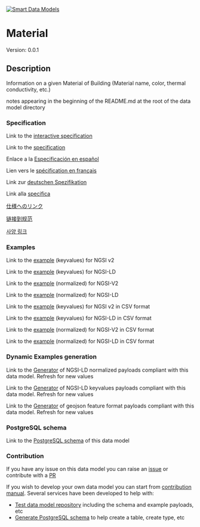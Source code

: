 [![Smart Data Models](https://smartdatamodels.org/wp-content/uploads/2022/01/SmartDataModels_logo.png "Logo")](https://smartdatamodels.org)
# Material
Version: 0.0.1

## Description 

Information on a given Material of Building (Material name, color, thermal conductivity, etc.)

notes appearing in the beginning of the README.md at the root of the data model directory
### Specification

Link to the [interactive specification](https://swagger.lab.fiware.org/?url=https://smart-data-models.github.io/dataModel.ZEB/Material/swagger.yaml)

Link to the [specification](https://github.com/smart-data-models/dataModel.ZEB/blob/master/Material/doc/spec.md)

Enlace a la [Especificación en español](https://github.com/smart-data-models/dataModel.ZEB/blob/master/Material/doc/spec_ES.md)

Lien vers le [spécification en français](https://github.com/smart-data-models/dataModel.ZEB/blob/master/Material/doc/spec_FR.md)

Link zur [deutschen Spezifikation](https://github.com/smart-data-models/dataModel.ZEB/blob/master/Material/doc/spec_DE.md)

Link alla [specifica](https://github.com/smart-data-models/dataModel.ZEB/blob/master/Material/doc/spec_IT.md)

[仕様へのリンク](https://github.com/smart-data-models/dataModel.ZEB/blob/master/Material/doc/spec_JA.md)

[链接到规范](https://github.com/smart-data-models/dataModel.ZEB/blob/master/Material/doc/spec_ZH.md)

[사양 링크](https://github.com/smart-data-models/dataModel.ZEB/blob/master/Material/doc/spec_KO.md)
### Examples

Link to the [example](https://smart-data-models.github.io/dataModel.ZEB/Material/examples/example.json) (keyvalues) for NGSI v2

Link to the [example](https://smart-data-models.github.io/dataModel.ZEB/Material/examples/example.jsonld) (keyvalues) for NGSI-LD

Link to the [example](https://smart-data-models.github.io/dataModel.ZEB/Material/examples/example-normalized.json) (normalized) for NGSI-V2

Link to the [example](https://smart-data-models.github.io/dataModel.ZEB/Material/examples/example-normalized.jsonld) (normalized) for NGSI-LD

Link to the [example](https://github.com/smart-data-models/dataModel.ZEB/blob/master/Material/examples/example.json.csv) (keyvalues) for NGSI v2 in CSV format

Link to the [example](https://github.com/smart-data-models/dataModel.ZEB/blob/master/Material/examples/example.jsonld.csv) (keyvalues) for NGSI-LD in CSV format

Link to the [example](https://github.com/smart-data-models/dataModel.ZEB/blob/master/Material/examples/example-normalized.json.csv) (normalized) for NGSI-V2 in CSV format

Link to the [example](https://github.com/smart-data-models/dataModel.ZEB/blob/master/Material/examples/example-normalized.jsonld.csv) (normalized) for NGSI-LD in CSV format
### Dynamic Examples generation

Link to the [Generator](https://smartdatamodels.org/extra/ngsi-ld_generator.php?schemaUrl=https://raw.githubusercontent.com/smart-data-models/dataModel.ZEB/master/Material/schema.json&email=info@smartdatamodels.org) of NGSI-LD normalized payloads compliant with this data model. Refresh for new values

Link to the [Generator](https://smartdatamodels.org/extra/ngsi-ld_generator_keyvalues.php?schemaUrl=https://raw.githubusercontent.com/smart-data-models/dataModel.ZEB/master/Material/schema.json&email=info@smartdatamodels.org) of NGSI-LD keyvalues payloads compliant with this data model. Refresh for new values

Link to the [Generator](https://smartdatamodels.org/extra/geojson_features_generator.php?schemaUrl=https://raw.githubusercontent.com/smart-data-models/dataModel.ZEB/master/Material/schema.json&email=info@smartdatamodels.org) of geojson feature format payloads compliant with this data model. Refresh for new values
### PostgreSQL schema

Link to the [PostgreSQL schema](https://github.com/smart-data-models/dataModel.ZEB/blob/master/Material/schema.sql) of this data model
### Contribution

 If you have any issue on this data model you can raise an [issue](https://github.com/smart-data-models/dataModel.ZEB/issues)  or contribute with a [PR](https://github.com/smart-data-models/dataModel.ZEB/pulls)

 If you wish to develop your own data model you can start from [contribution manual](https://bit.ly/contribution_manual). Several services have been developed to help with: 
 - [Test data model repository](https://smartdatamodels.org/index.php/data-models-contribution-api/) including the schema and example payloads, etc
 - [Generate PostgreSQL schema](https://smartdatamodels.org/index.php/sql-service/) to help create a table, create type, etc